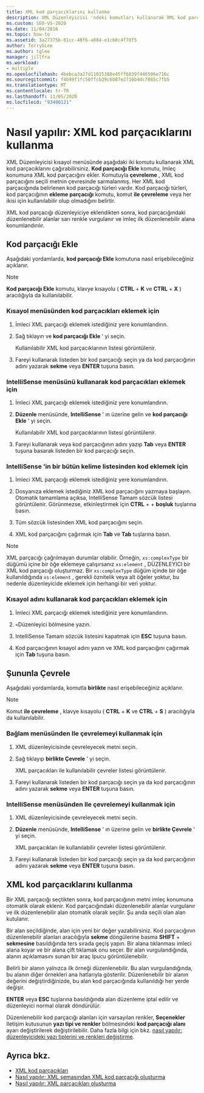 ```yaml
---
title: XML kod parçacıklarını kullanma
description: XML Düzenleyicisi 'ndeki komutları kullanarak XML kod parçacıkları ekleme veya bir XML parçacığını seçili metin etrafında sarmalama hakkında bilgi edinin.
ms.custom: SEO-VS-2020
ms.date: 11/04/2016
ms.topic: how-to
ms.assetid: 3a27375b-81cc-48f6-a884-e1cb8c4f78f5
author: TerryGLee
ms.author: tglee
manager: jillfra
ms.workload:
- multiple
ms.openlocfilehash: 4bebca3a27d11015388e45ff6839f446506e716c
ms.sourcegitcommit: f4b49f1fc50ffcb39c6b87e2716b4dc7085c7fb5
ms.translationtype: MT
ms.contentlocale: tr-TR
ms.lasthandoff: 11/05/2020
ms.locfileid: "93400121"
---
```

# <a name="how-to-use-xml-snippets"></a>Nasıl yapılır: XML kod parçacıklarını kullanma

XML Düzenleyicisi kısayol menüsünde aşağıdaki iki komutu kullanarak XML kod parçacıklarını çağırabilirsiniz. **Kod parçacığı Ekle** komutu, Imleç konumuna XML kod parçacığını ekler. Komutuyla **çevreleme** , XML kod parçacığını seçili metnin çevresinde sarmalanmış. Her XML kod parçacığında belirlenen kod parçacığı türleri vardır. Kod parçacığı türleri, kod parçacığının **ekleme parçacığı** komutu, komut **ile çevreleme** veya her ikisi için kullanılabilir olup olmadığını belirtir.

XML kod parçacığı düzenleyiciye eklendikten sonra, kod parçacığındaki düzenlenebilir alanlar sarı renkle vurgulanır ve imleç ilk düzenlenebilir alana konumlandırılır.

## <a name="insert-snippet"></a>Kod parçacığı Ekle

Aşağıdaki yordamlarda, **kod parçacığı Ekle** komutuna nasıl erişebileceğiniz açıklanır.

> [!NOTE]
> **Kod parçacığı Ekle** komutu, klavye kısayolu ( **CTRL** + **K** ve **CTRL** + **X** ) aracılığıyla da kullanılabilir.

### <a name="to-insert-snippets-from-the-shortcut-menu"></a>Kısayol menüsünden kod parçacıkları eklemek için

1. İmleci XML parçacığı eklemek istediğiniz yere konumlandırın.

2. Sağ tıklayın ve **kod parçacığı Ekle** ' yi seçin.

   Kullanılabilir XML kod parçacıklarının listesi görüntülenir.

3. Fareyi kullanarak listeden bir kod parçacığı seçin ya da kod parçacığının adını yazarak **sekme** veya **ENTER** tuşuna basın.

### <a name="to-insert-snippets-using-the-intellisense-menu"></a>IntelliSense menüsünü kullanarak kod parçacıkları eklemek için

1. İmleci XML parçacığı eklemek istediğiniz yere konumlandırın.

2. **Düzenle** menüsünde, **IntelliSense** ' ın üzerine gelin ve **kod parçacığı Ekle** ' yi seçin.

   Kullanılabilir XML kod parçacıklarının listesi görüntülenir.

3. Fareyi kullanarak veya kod parçacığının adını yazıp **Tab** veya **ENTER** tuşuna basarak listeden bir kod parçacığı seçin.

### <a name="to-insert-snippets-through-the-intellisense-complete-word-list"></a>IntelliSense 'in bir bütün kelime listesinden kod eklemek için

1. İmleci XML parçacığı eklemek istediğiniz yere konumlandırın.

2. Dosyanıza eklemek istediğiniz XML kod parçacığını yazmaya başlayın. Otomatik tamamlama açıksa, IntelliSense Tamam sözcük listesi görüntülenir. Görünmezse, etkinleştirmek için **CTRL** + + **boşluk** tuşlarına basın.

3. Tüm sözcük listesinden XML kod parçacığını seçin.

4. XML kod parçacığını çağırmak için **Tab** ve **Tab** tuşlarına basın.

> [!NOTE]
> XML parçacığı çağrılmayan durumlar olabilir. Örneğin, `xs:complexType` bir düğümü içine bir öğe eklemeye çalışırsanız `xs:element` , DÜZENLEYICI bir XML kod parçacığı oluşturmaz. Bir `xs:complexType` düğüm içinde bir öğe kullanıldığında `xs:element` , gerekli öznitelik veya alt öğeler yoktur, bu nedenle düzenleyicide eklemek için herhangi bir veri yoktur.

### <a name="to-insert-snippets-using-the-shortcut-name"></a>Kısayol adını kullanarak kod parçacıkları eklemek için

1. İmleci XML parçacığı eklemek istediğiniz yere konumlandırın.

2. `<`Düzenleyici bölmesine yazın.

3. IntelliSense Tamam sözcük listesini kapatmak için **ESC** tuşuna basın.

4. Kod parçacığının kısayol adını yazın ve XML kod parçacığını çağırmak için **Tab** tuşuna basın.

## <a name="surround-with"></a>Şununla Çevrele

Aşağıdaki yordamlarda, komutla **birlikte** nasıl erişebileceğiniz açıklanır.

> [!NOTE]
> Komut **ile çevreleme** , klavye kısayolu ( **CTRL** + **K** ve **CTRL** + **S** ) aracılığıyla da kullanılabilir.

### <a name="to-use-surround-with-from-the-context-menu"></a>Bağlam menüsünden Ile çevrelemeyi kullanmak için

1. XML düzenleyicisinde çevreleyecek metni seçin.

2. Sağ tıklayıp **birlikte Çevrele** ' yi seçin.

   XML parçacıkları ile kullanılabilir çevreler listesi görüntülenir.

3. Fareyi kullanarak listeden bir kod parçacığı seçin ya da kod parçacığının adını yazarak **sekme** veya **ENTER** tuşuna basın.

### <a name="to-use-surround-with-from-the-intellisense-menu"></a>IntelliSense menüsünden Ile çevrelemeyi kullanmak için

1. XML düzenleyicisinde çevreleyecek metni seçin.

2. **Düzenle** menüsünde, **IntelliSense** ' ın üzerine gelin ve **birlikte Çevrele** ' yi seçin.

   XML parçacıkları ile kullanılabilir çevreler listesi görüntülenir.

3. Fareyi kullanarak listeden bir kod parçacığı seçin ya da kod parçacığının adını yazarak **sekme** veya **ENTER** tuşuna basın.

## <a name="use-xml-snippets"></a>XML kod parçacıklarını kullanma

Bir XML parçacığı seçtikten sonra, kod parçacığının metni imleç konumuna otomatik olarak eklenir. Kod parçacığındaki düzenlenebilir alanlar vurgulanır ve ilk düzenlenebilir alan otomatik olarak seçilir. Şu anda seçili olan alan kutulanır.

Bir alan seçildiğinde, alan için yeni bir değer yazabilirsiniz. Kod parçacığının düzenlenebilir alanları aracılığıyla **sekme** döngülerine basma **SHIFT** + **sekmesine** basıldığında ters sırada geçiş yapın. Bir alana tıklanması imleci alana koyar ve bir alana çift tıklamak onu seçer. Bir alan vurgulandığında, alanın açıklamasını sunan bir araç Ipucu görüntülenebilir.

Belirli bir alanın yalnızca ilk örneği düzenlenebilir. Bu alan vurgulandığında, bu alanın diğer örnekleri ana hatlarıyla gösterilir. Düzenlenebilir bir alanın değerini değiştirdiğinizde, bu alan kod parçacığında kullanıldığı her yerde değişir.

**ENTER** veya **ESC** tuşlarına basıldığında alan düzenleme iptal edilir ve düzenleyici normal olarak döndürülür.

Düzenlenebilir kod parçacığı alanları için varsayılan renkler, **Seçenekler** Iletişim kutusunun **yazı tipi ve renkler** bölmesindeki **kod parçacığı alanı** ayarı değiştirilerek değiştirilebilir. Daha fazla bilgi için bkz. [nasıl yapılır: düzenleyicideki yazı tiplerini ve renkleri değiştirme](../ide/reference/how-to-change-fonts-and-colors-in-the-editor.md).

## <a name="see-also"></a>Ayrıca bkz.

- [XML kod parçacıkları](../xml-tools/xml-snippets.md)
- [Nasıl yapılır: XML şemasından XML kod parçacığı oluşturma](../xml-tools/how-to-generate-an-xml-snippet-from-an-xml-schema.md)
- [Nasıl yapılır: XML parçacıkları oluşturma](../xml-tools/how-to-create-xml-snippets.md)
